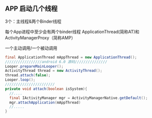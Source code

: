 ## APP 启动几个线程

3个：主线程&两个Binder线程

每个App进程中至少会有两个binder线程 ApplicationThread(简称AT)和ActivityManagerProxy（简称AMP）

一个主动调用/一个被动调用

```java
final ApplicationThread mAppThread = new ApplicationThread();
/////////////////android 6.0 源码///////////////
Looper.prepareMainLooper();
ActivityThread thread = new ActivityThread();
thread.attach(false);
Looper.loop();
///////////////////////
private void attach(boolean isSystem){
  //....
  final IActivityManager mgr = ActivityManagerNative.getDefault();
  mgr.attachApplication(mAppThread)
  //.....
}

```
